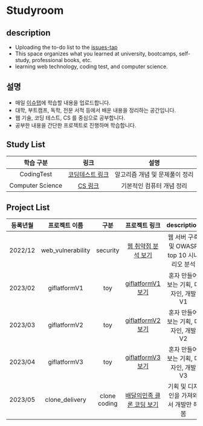 # Studyroom

## description
* Uploading the to-do list to the [issues-tap](https://github.com/gudals-kim/Studyroom/issues)
* This space organizes what you learned at university, bootcamps, self-study, professional books, etc.
* learning web technology, coding test, and computer science.

## 설명
* 매일 [이슈탭](https://github.com/gudals-kim/Studyroom/issues)에 학습할 내용을 업로드합니다.
* 대학, 부트캠프, 독학, 전문 서적 등에서 배운 내용을 정리하는 공간입니다.
* 웹 기술, 코딩 테스트, CS 를 중심으로 공부합니다.
* 공부한 내용을 간단한 프로젝트로 진행하며 학습합니다.

## Study List
|        학습 구분        |                                            링크                                             |                     설명                     |
|:-------------------:|:-----------------------------------------------------------------------------------------:|:------------------------------------------:|
|     CodingTest      |       [코딩테스트 링크](https://github.com/gudals-kim/Studyroom/tree/delevlop/codingtest)        |             알고리즘 개념 및 문제풀이 정리              |
|  Computer Science   |      [CS 링크](https://github.com/gudals-kim/Studyroom/tree/delevlop/computer_science)      |               기본적인 컴퓨터 개념 정리               |

## Project List
|  등록년월   |      프로젝트 이름      |      구분      |                              프로젝트 링크                              |          description           |
|:-------:|:-----------------:|:------------:|:-----------------------------------------------------------------:|:------------------------------:|
| 2022/12 | web_vulnerability |   security   |  [웹 취약점 분석 보기](https://github.com/gudals-kim/web_vulnerability)   | 웹 서버 구축 및 OWASP top 10 시나리오 분석 |
| 2023/02 |    giflatformV1     |     toy      |                        [giflatformV1 보기]()                        |    혼자 만들어보는 기획, 디자인, 개발 V1     |
| 2023/03 |    giflatformV2     |     toy      |                        [giflatformV2 보기]()                        |    혼자 만들어보는 기획, 디자인, 개발 V2     |
| 2023/04 |    giflatformV3     |     toy      |                        [giflatformV3 보기]()                        |    혼자 만들어보는 기획, 디자인, 개발 V3     |
| 2023/05 |  clone_delivery   | clone coding |                        [배달의민족 클론 코딩 보기]()                         |     기획 및 디자인을 가져와서 개발만 해봄      |
